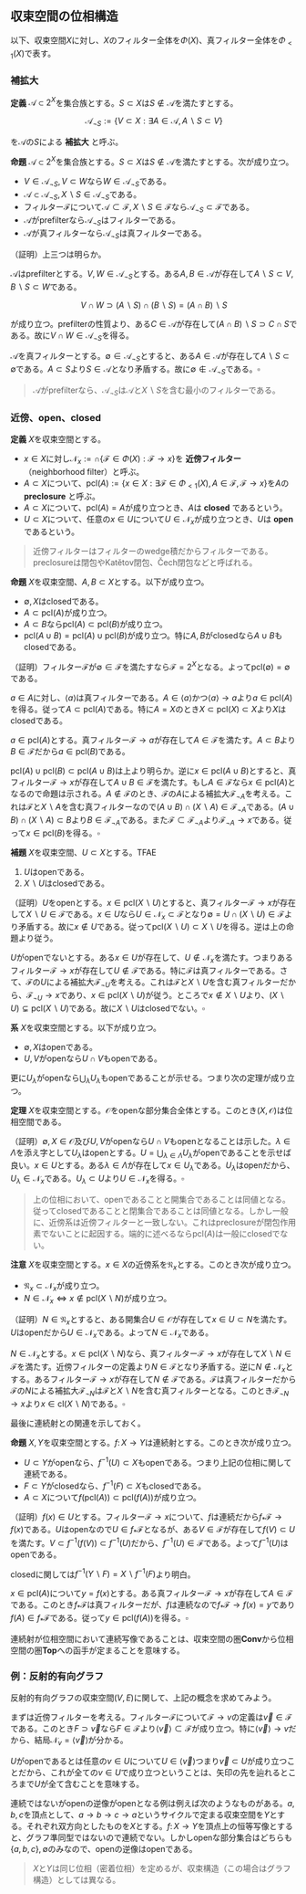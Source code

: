 ## 収束空間の位相構造

以下、収束空間$X$に対し、$X$のフィルター全体を$\Phi(X)$、真フィルター全体を$\Phi_{\lt 1}(X)$で表す。

### 補拡大

__定義__ $\mathscr{A}\subset 2^{X}$を集合族とする。$S\subset X$は$S\notin\mathscr{A}$を満たすとする。

$$
\mathscr{A}_{\neg S}:=\lbrace V\subset X : \exists A\in\mathscr{A}, A\backslash S\subset V \rbrace
$$

を$\mathscr{A}$の$S$による **補拡大** と呼ぶ。

__命題__ $\mathscr{A}\subset 2^{X}$を集合族とする。$S\subset X$は$S\notin\mathscr{A}$を満たすとする。次が成り立つ。

- $V\in\mathscr{A}_{\neg S}, V\subset W$なら$W\in\mathscr{A}_{\neg S}$である。
- $\mathscr{A}\subset\mathscr{A}_{\neg S}, X\backslash S\in\mathscr{A}_{\neg S}$である。
- フィルター$\mathscr{F}$について$\mathscr{A}\subset\mathscr{F}, X\backslash S\in\mathscr{F}$なら$\mathscr{A}_{\neg S}\subset\mathscr{F}$である。
- $\mathscr{A}$がprefilterなら$\mathscr{A}_{\neg S}$はフィルターである。
- $\mathscr{A}$が真フィルターなら$\mathscr{A}_{\neg S}$は真フィルターである。

（証明）上三つは明らか。

$\mathscr{A}$はprefilterとする。$V, W\in\mathscr{A}_{\neg S}$とする。ある$A, B\in\mathscr{A}$が存在して$A\backslash S\subset V, B\backslash S\subset W$である。

$$
V\cap W\supset (A\backslash S)\cap(B\backslash S)=(A\cap B)\backslash S
$$

が成り立つ。prefilterの性質より、ある$C\in\mathscr{A}$が存在して$(A\cap B)\backslash S\supset C\cap S$である。故に$V\cap W\in\mathscr{A}_{\neg S}$を得る。

$\mathscr{A}$を真フィルターとする。$\emptyset\in\mathscr{A}_{\neg S}$とすると、ある$A\in\mathscr{A}$が存在して$A\backslash S\subset\emptyset$である。$A\subset S$より$S\in\mathscr{A}$となり矛盾する。故に$\emptyset\notin\mathscr{A}_{\neg S}$である。$\square$

> $\mathscr{A}$がprefilterなら、$\mathscr{A}_{\neg S}$は$\mathscr{A}$と$X\backslash S$を含む最小のフィルターである。


### 近傍、open、closed

__定義__ $X$を収束空間とする。

- $x\in X$に対し$\mathscr{N}_{x}:=\cap\lbrace \mathscr{F}\in\Phi(X) :  \mathscr{F}\rightarrow x \rbrace$を **近傍フィルター** （neighborhood filter）と呼ぶ。
- $A\subset X$について、$\mathrm{pcl}(A):=\lbrace x\in X : \exists\mathscr{F}\in\Phi_{\lt 1}(X), A\in\mathscr{F}, \mathscr{F}\rightarrow x \rbrace$を$A$の **preclosure** と呼ぶ。
- $A\subset X$について、$\mathrm{pcl}(A)=A$が成り立つとき、$A$は **closed** であるという。
- $U\subset X$について、任意の$x\in U$について$U\in\mathscr{N}_{x}$が成り立つとき、$U$は **open** であるという。

> 近傍フィルターはフィルターのwedge積だからフィルターである。preclosureは閉包やKatětov閉包、Čech閉包などと呼ばれる。

__命題__ $X$を収束空間、$A, B\subset X$とする。以下が成り立つ。

- $\emptyset, X$はclosedである。
- $A\subset\mathrm{pcl}(A)$が成り立つ。
- $A\subset B$なら$\mathrm{pcl}(A)\subset\mathrm{pcl}(B)$が成り立つ。
- $\mathrm{pcl}(A\cup B)=\mathrm{pcl}(A)\cup\mathrm{pcl}(B)$が成り立つ。特に$A, B$がclosedなら$A\cup B$もclosedである。

（証明）フィルター$\mathscr{F}$が$\emptyset\in\mathscr{F}$を満たすなら$\mathscr{F}=2^{X}$となる。よって$\mathrm{pcl}(\emptyset)=\emptyset$である。

$a\in A$に対し、$\langle a \rangle$は真フィルターである。$A\in\langle a \rangle$かつ$\langle a \rangle\rightarrow a$より$a\in\mathrm{pcl}(A)$を得る。従って$A\subset\mathrm{pcl}(A)$である。特に$A=X$のとき$X\subset\mathrm{pcl}(X)\subset X$より$X$はclosedである。

$a\in\mathrm{pcl}(A)$とする。真フィルター$\mathscr{F}\rightarrow a$が存在して$A\in\mathscr{F}$を満たす。$A\subset B$より$B\in\mathscr{F}$だから$a\in\mathrm{pcl}(B)$である。

$\mathrm{pcl}(A)\cup\mathrm{pcl}(B)\subset\mathrm{pcl}(A\cup B)$は上より明らか。逆に$x\in\mathrm{pcl}(A\cup B)$とすると、真フィルター$\mathscr{F}\rightarrow x$が存在して$A\cup B\in\mathscr{F}$を満たす。もし$A\in\mathscr{F}$なら$x\in\mathrm{pcl}(A)$となるので命題は示される。$A\notin\mathscr{F}$のとき、$\mathscr{F}$の$A$による補拡大$\mathscr{F}_{\neg A}$を考える。これは$\mathscr{F}$と$X\backslash A$を含む真フィルターなので$(A\cup B)\cap(X\backslash A)\in\mathscr{F}_{\neg A}$である。$(A\cup B)\cap(X\backslash A)\subset B$より$B\in\mathscr{F}_{\neg A}$である。また$\mathscr{F}\subset\mathscr{F}_{\neg A}$より$\mathscr{F}_{\neg A}\rightarrow x$である。従って$x\in\mathrm{pcl}(B)$を得る。$\square$

__補題__ $X$を収束空間、$U\subset X$とする。TFAE

1. $U$はopenである。
1. $X\backslash U$はclosedである。

（証明）$U$をopenとする。$x\in\mathrm{pcl}(X\backslash U)$とすると、真フィルター$\mathscr{F}\rightarrow x$が存在して$X\backslash U\in\mathscr{F}$である。$x\in U$なら$U\in\mathscr{N}_{x}\subset\mathscr{F}$となり$\emptyset=U\cap(X\backslash U)\in\mathscr{F}$より矛盾する。故に$x\notin U$である。従って$\mathrm{pcl}(X\backslash U)\subset X\backslash U$を得る。逆は上の命題より従う。

$U$がopenでないとする。ある$x\in U$が存在して、$U\notin\mathscr{N}_{x}$を満たす。つまりあるフィルター$\mathscr{F}\rightarrow x$が存在して$U\notin\mathscr{F}$である。特に$\mathscr{F}$は真フィルターである。さて、$\mathscr{F}$の$U$による補拡大$\mathscr{F}_{\neg U}$を考える。これは$\mathscr{F}$と$X\backslash U$を含む真フィルターだから、$\mathscr{F}_{\neg U}\rightarrow x$であり、$x\in\mathrm{pcl}(X\backslash U)$が従う。ところで$x\notin X\backslash U$より、$(X\backslash U)\subsetneq\mathrm{pcl}(X\backslash U)$である。故に$X\backslash U$はclosedでない。$\square$

__系__ $X$を収束空間とする。以下が成り立つ。

- $\emptyset, X$はopenである。
- $U, V$がopenなら$U\cap V$もopenである。

更に$U_{\lambda}$がopenなら$\bigcup_{\lambda}U_{\lambda}$もopenであることが示せる。つまり次の定理が成り立つ。

__定理__ $X$を収束空間とする。$\mathcal{O}$をopenな部分集合全体とする。このとき$(X, \mathcal{O})$は位相空間である。

（証明）$\emptyset, X\in\mathcal{O}$及び$U, V$がopenなら$U\cap V$もopenとなることは示した。$\lambda\in\Lambda$を添え字として$U_{\lambda}$はopenとする。$U=\bigcup_{\lambda\in\Lambda}U_{\lambda}$がopenであることを示せば良い。$x\in U$とする。ある$\lambda\in\Lambda$が存在して$x\in U_{\lambda}$である。$U_{\lambda}$はopenだから、$U_{\lambda}\in\mathscr{N}_{x}$である。$U_{\lambda}\subset U$より$U\in\mathscr{N}_{x}$を得る。$\square$

> 上の位相において、openであることと開集合であることは同値となる。従ってclosedであることと閉集合であることは同値となる。しかし一般に、近傍系は近傍フィルターと一致しない。これはpreclosureが閉包作用素でないことに起因する。端的に述べるなら$\mathrm{pcl}(A)$は一般にclosedでない。

__注意__ $X$を収束空間とする。$x\in X$の近傍系を$\mathfrak{N}_{x}$とする。このとき次が成り立つ。

- $\mathfrak{N}_{x}\subset\mathscr{N}_{x}$が成り立つ。
- $N\in\mathscr{N}_{x}\Longleftrightarrow x\notin\mathrm{pcl}(X\backslash N)$が成り立つ。

（証明）$N\in\mathfrak{N}_{x}$とすると、ある開集合$U\in\mathcal{O}$が存在して$x\in U\subset N$を満たす。$U$はopenだから$U\in\mathscr{N}_{x}$である。よって$N\in\mathscr{N}_{x}$である。

$N\in\mathscr{N}_{x}$とする。$x\in\mathrm{pcl}(X\backslash N)$なら、真フィルター$\mathscr{F}\rightarrow x$が存在して$X\backslash N\in\mathscr{F}$を満たす。近傍フィルターの定義より$N\in\mathscr{F}$となり矛盾する。逆に$N\notin\mathscr{N}_{x}$とする。あるフィルター$\mathscr{F}\rightarrow x$が存在して$N\notin\mathscr{F}$である。$\mathscr{F}$は真フィルターだから$\mathscr{F}$の$N$による補拡大$\mathscr{F}_{\neg N}$は$\mathscr{F}$と$X\backslash N$を含む真フィルターとなる。このとき$\mathscr{F}_{\neg N}\rightarrow x$より$x\in\mathrm{cl}(X\backslash N)$である。$\square$

最後に連続射との関連を示しておく。

__命題__ $X, Y$を収束空間とする。$f\colon X\rightarrow Y$は連続射とする。このとき次が成り立つ。

- $U\subset Y$がopenなら、$f^{-1}(U)\subset X$もopenである。つまり上記の位相に関して連続である。
- $F\subset Y$がclosedなら、$f^{-1}(F)\subset X$もclosedである。
- $A\subset X$について$f(\mathrm{pcl}(A))\subset\mathrm{pcl}(f(A))$が成り立つ。

（証明）$f(x)\in U$とする。フィルター$\mathscr{F}\rightarrow x$について、$f$は連続だから$f_{\ast}\mathscr{F}\rightarrow f(x)$である。$U$はopenなので$U\in f_{\ast}\mathscr{F}$となるが、ある$V\in\mathscr{F}$が存在して$f(V)\subset U$を満たす。$V\subset f^{-1}(f(V))\subset f^{-1}(U)$だから、$f^{-1}(U)\in\mathscr{F}$である。よって$f^{-1}(U)$はopenである。

closedに関しては$f^{-1}(Y\backslash F)=X\backslash f^{-1}(F)$より明白。

$x\in\mathrm{pcl}(A)$について$y=f(x)$とする。ある真フィルター$\mathscr{F}\rightarrow x$が存在して$A\in\mathscr{F}$である。このとき$f_{\ast}\mathscr{F}$は真フィルターだが、$f$は連続なので$f_{\ast}\mathscr{F}\rightarrow f(x)=y$であり$f(A)\in f_{\ast}\mathscr{F}$である。従って$y\in\mathrm{pcl}( f(A) )$を得る。$\square$

連続射が位相空間において連続写像であることは、収束空間の圏$\mathbf{Conv}$から位相空間の圏$\mathbf{Top}$への函手が定まることを意味する。

### 例：反射的有向グラフ

反射的有向グラフの収束空間$(V, E)$に関して、上記の概念を求めてみよう。

まずは近傍フィルターを考える。フィルター$\mathscr{F}$について$\mathscr{F}\rightarrow v$の定義は$\overrightarrow{v}\in\mathscr{F}$である。このとき$F\supset\overrightarrow{v}$なら$F\in\mathscr{F}$より$\langle \overrightarrow{v} \rangle\subset\mathscr{F}$が成り立つ。特に$\langle \overrightarrow{v} \rangle\rightarrow v$だから、結局$\mathscr{N}_{v}=\langle \overrightarrow{v} \rangle$が分かる。

$U$がopenであるとは任意の$v\in U$について$U\in\langle \overrightarrow v \rangle$つまり$\overrightarrow{v}\subset U$が成り立つことだから、これが全ての$v\in U$で成り立つということは、矢印の先を辿れるところまで$U$が全て含むことを意味する。

連続ではないがopenの逆像がopenとなる例は例えば次のようなものがある。$a, b, c$を頂点として、$a\rightarrow b\rightarrow c\rightarrow a$というサイクルで定まる収束空間を$Y$とする。それぞれ双方向としたものを$X$とする。$f\colon X\rightarrow Y$を頂点上の恒等写像とすると、グラフ準同型ではないので連続でない。しかしopenな部分集合はどちらも$\lbrace a, b, c \rbrace, \emptyset$のみなので、openの逆像はopenである。

> $X$と$Y$は同じ位相（密着位相）を定めるが、収束構造（この場合はグラフ構造）としては異なる。
